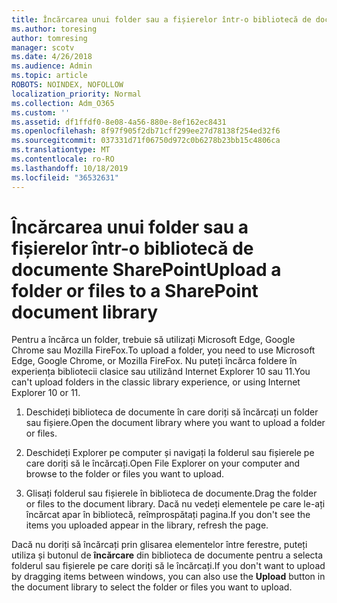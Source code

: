 ```yaml
---
title: Încărcarea unui folder sau a fișierelor într-o bibliotecă de documente
ms.author: toresing
author: tomresing
manager: scotv
ms.date: 4/26/2018
ms.audience: Admin
ms.topic: article
ROBOTS: NOINDEX, NOFOLLOW
localization_priority: Normal
ms.collection: Adm_O365
ms.custom: ''
ms.assetid: df1ffdf0-8e08-4a56-880e-8ef162ec8431
ms.openlocfilehash: 8f97f905f2db71cff299ee27d78138f254ed32f6
ms.sourcegitcommit: 037331d71f06750d972c0b6278b23bb15c4806ca
ms.translationtype: MT
ms.contentlocale: ro-RO
ms.lasthandoff: 10/18/2019
ms.locfileid: "36532631"
---
```

# <a name="upload-a-folder-or-files-to-a-sharepoint-document-library"></a><span data-ttu-id="db46b-102">Încărcarea unui folder sau a fișierelor într-o bibliotecă de documente SharePoint</span><span class="sxs-lookup"><span data-stu-id="db46b-102">Upload a folder or files to a SharePoint document library</span></span>

<span data-ttu-id="db46b-103">Pentru a încărca un folder, trebuie să utilizați Microsoft Edge, Google Chrome sau Mozilla FireFox.</span><span class="sxs-lookup"><span data-stu-id="db46b-103">To upload a folder, you need to use Microsoft Edge, Google Chrome, or Mozilla FireFox.</span></span> <span data-ttu-id="db46b-104">Nu puteți încărca foldere în experiența bibliotecii clasice sau utilizând Internet Explorer 10 sau 11.</span><span class="sxs-lookup"><span data-stu-id="db46b-104">You can't upload folders in the classic library experience, or using Internet Explorer 10 or 11.</span></span>
  
1. <span data-ttu-id="db46b-105">Deschideți biblioteca de documente în care doriți să încărcați un folder sau fișiere.</span><span class="sxs-lookup"><span data-stu-id="db46b-105">Open the document library where you want to upload a folder or files.</span></span>
    
2. <span data-ttu-id="db46b-106">Deschideți Explorer pe computer și navigați la folderul sau fișierele pe care doriți să le încărcați.</span><span class="sxs-lookup"><span data-stu-id="db46b-106">Open File Explorer on your computer and browse to the folder or files you want to upload.</span></span>
    
3. <span data-ttu-id="db46b-107">Glisați folderul sau fișierele în biblioteca de documente.</span><span class="sxs-lookup"><span data-stu-id="db46b-107">Drag the folder or files to the document library.</span></span> <span data-ttu-id="db46b-108">Dacă nu vedeți elementele pe care le-ați încărcat apar în bibliotecă, reîmprospătați pagina.</span><span class="sxs-lookup"><span data-stu-id="db46b-108">If you don't see the items you uploaded appear in the library, refresh the page.</span></span> 
    
<span data-ttu-id="db46b-109">Dacă nu doriți să încărcați prin glisarea elementelor între ferestre, puteți utiliza și butonul de **încărcare** din biblioteca de documente pentru a selecta folderul sau fișierele pe care doriți să le încărcați.</span><span class="sxs-lookup"><span data-stu-id="db46b-109">If you don't want to upload by dragging items between windows, you can also use the **Upload** button in the document library to select the folder or files you want to upload.</span></span> 
  

